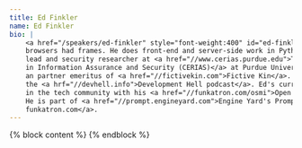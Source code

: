 ```yaml
---
title: Ed Finkler
name: Ed Finkler
bio: |
    <a href="/speakers/ed-finkler" style="font-weight:400" id="ed-finkler">Ed Finkler</a>, also known as <a href="//twitter.com/funkatron">Funkatron</a>, started making web sites before 
    browsers had frames. He does front-end and server-side work in Python, PHP, and JavaScript. He served as web 
    lead and security researcher at <a href="//www.cerias.purdue.edu">The Center for Education and Research 
    in Information Assurance and Security (CERIAS)</a> at Purdue University for 9 years, and he's 
    an partner emeritus of <a href="//fictivekin.com">Fictive Kin</a>. Along with Chris Hartjes, Ed is co-host of 
    the <a hrf="//devhell.info">Development Hell podcast</a>. Ed's current passion is raising mental health awareness 
    in the tech community with his <a href="//funkatron.com/osmi">Open Sourcing Mental Illness</a> speaking campaign. 
    He is part of <a href="//prompt.engineyard.com">Engine Yard's Prompt</a> campaign. Ed writes at <a href="//funkatron.com">
    funkatron.com</a>.
---
```

{% block content %}
{% endblock %}